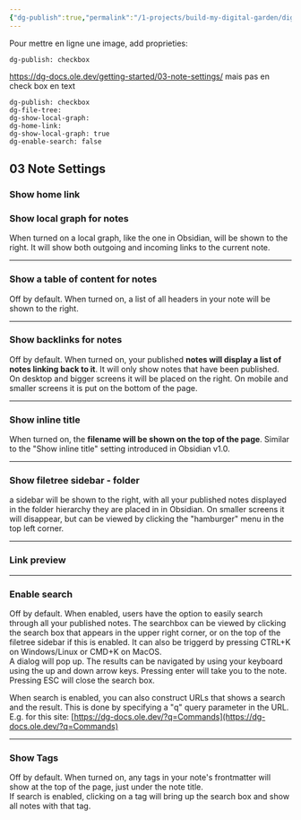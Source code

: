 ```yaml
---
{"dg-publish":true,"permalink":"/1-projects/build-my-digital-garden/digital-garden-settings/","dgHomeLink":"false","dgShowLocalGraph":"false"}
---
```


Pour mettre en ligne une image, add proprieties:

```
dg-publish: checkbox
```

https://dg-docs.ole.dev/getting-started/03-note-settings/
mais pas en check box en text

```
dg-publish: checkbox
dg-file-tree:
dg-show-local-graph:
dg-home-link:
dg-show-local-graph: true
dg-enable-search: false
```

## 03 Note Settings

### Show **home link**
### Show **local graph** for notes 

When turned on a local graph, like the one in Obsidian, will be shown to the right. It will show both outgoing and incoming links to the current note.

---

### Show a **table of content** for notes

Off by default. When turned on, a list of all headers in your note will be shown to the right.

---

### Show **backlinks** for notes

Off by default. When turned on, your published **notes will display a list of notes linking back to it**. It will only show notes that have been published.  
On desktop and bigger screens it will be placed on the right. On mobile and smaller screens it is put on the bottom of the page.

---

### Show **inline title**

When turned on, the **filename will be shown on the top of the page**. Similar to the "Show inline title" setting introduced in Obsidian v1.0.

---

### Show **filetree sidebar - folder**

a sidebar will be shown to the right, with all your published notes displayed in the folder hierarchy they are placed in in Obsidian. On smaller screens it will disappear, but can be viewed by clicking the "hamburger" menu in the top left corner.

---

### Link preview

---

### Enable search

Off by default. When enabled, users have the option to easily search through all your published notes. The searchbox can be viewed by clicking the search box that appears in the upper right corner, or on the top of the filetree sidebar if this is enabled. It can also be triggerd by pressing CTRL+K on Windows/Linux or CMD+K on MacOS.  
A dialog will pop up. The results can be navigated by using your keyboard using the up and down arrow keys. Pressing enter will take you to the note. Pressing ESC will close the search box.

When search is enabled, you can also construct URLs that shows a search and the result. This is done by specifying a "q" query parameter in the URL.  
E.g. for this site: [https://dg-docs.ole.dev/?q=Commands](https://dg-docs.ole.dev/?q=Commands)

---

### Show Tags

Off by default. When turned on, any tags in your note's frontmatter will show at the top of the page, just under the note title.  
If search is enabled, clicking on a tag will bring up the search box and show all notes with that tag.